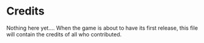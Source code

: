 # Credits

Nothing here yet.... When the game is about to have its first release, this file will contain the credits of all who contributed.
